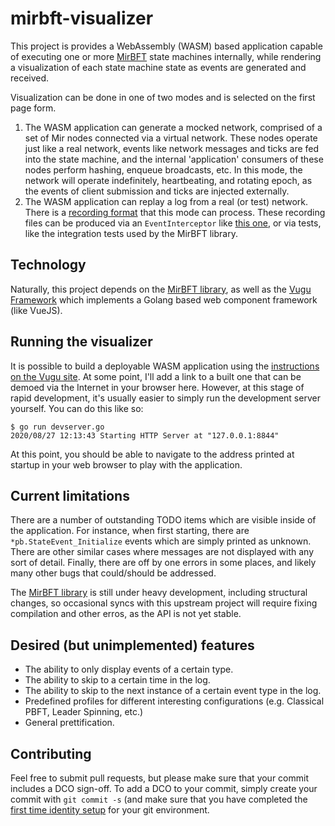 # mirbft-visualizer

This project is provides a WebAssembly (WASM) based application capable of executing one or more [MirBFT](https://github.com/IBM/mirbft) state machines internally, while rendering a visualization of each state machine state as events are generated and received.

Visualization can be done in one of two modes and is selected on the first page form.

1. The WASM application can generate a mocked network, comprised of a set of Mir nodes connected via a virtual network.  These nodes operate just like a real network, events like network messages and ticks are fed into the state machine, and the internal 'application' consumers of these nodes perform hashing, enqueue broadcasts, etc.  In this mode, the network will operate indefinitely, heartbeating, and rotating epoch, as the events of client submission and ticks are injected externally.
2. The WASM application can replay a log from a real (or test) network.  There is a [recording format](https://github.com/IBM/mirbft/tree/recorder/recorderpb) that this mode can process.  These recording files can be produced via an `EventInterceptor` like [this one](https://github.com/IBM/mirbft/tree/recorder/interceptor.go), or via tests, like the integration tests used by the MirBFT library.

## Technology

Naturally, this project depends on the [MirBFT library](https://github.com/IBM/mirbft), as well as the [Vugu Framework](https://github.com/vugu/vugu) which implements a Golang based web component framework (like VueJS).

## Running the visualizer

It is possible to build a deployable WASM application using the [instructions on the Vugu site](https://www.vugu.org/doc/build-and-dist).  At some point, I'll add a link to a built one that can be demoed via the Internet in your browser here.  However, at this stage of rapid development, it's usually easier to simply run the development server yourself.  You can do this like so:

```
$ go run devserver.go 
2020/08/27 12:13:43 Starting HTTP Server at "127.0.0.1:8844"
```

At this point, you should be able to navigate to the address printed at startup in your web browser to play with the application.

## Current limitations

There are a number of outstanding TODO items which are visible inside of the application.  For instance, when first starting, there are `*pb.StateEvent_Initialize` events which are simply printed as unknown.  There are other similar cases where messages are not displayed with any sort of detail.  Finally, there are off by one errors in some places, and likely many other bugs that could/should be addressed.

The [MirBFT library](https://github.com/IBM/mirbft) is still under heavy development, including structural changes, so occasional syncs with this upstream project will require fixing compilation and other erros, as the API is not yet stable.

## Desired (but unimplemented) features

* The ability to only display events of a certain type.
* The ability to skip to a certain time in the log.
* The ability to skip to the next instance of a certain event type in the log.
* Predefined profiles for different interesting configurations (e.g. Classical PBFT, Leader Spinning, etc.)
* General prettification.

## Contributing

Feel free to submit pull requests, but please make sure that your commit includes a DCO sign-off. To add a DCO to your commit, simply create your commit with `git commit -s` (and make sure that you have completed the [first time identity setup](https://git-scm.com/book/en/v2/Getting-Started-First-Time-Git-Setup#_your_identity) for your git environment.

